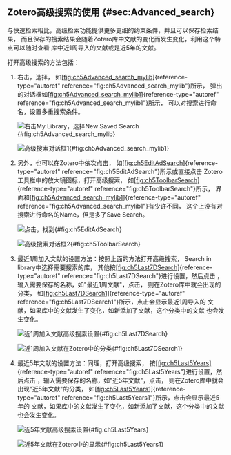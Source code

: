 ## Zotero高级搜索的使用 {#sec:Advanced_search}

与快速检索相比，高级检索功能提供更多更细的约束条件，并且可以保存检索结果， 而且保存的搜索结果会随着Zotero库中文献的变化而发生变化，利用这个特点可以随时查看 库中近1周导入的文献或是近5年的文献。

打开高级搜索的方法包括：

1.  右击，选择， 如[\[fig:ch5Advanced_search_mylib\]](#fig:ch5Advanced_search_mylib){reference-type="autoref" reference="fig:ch5Advanced_search_mylib"}所示， 弹出的对话框如[\[fig:ch5Advanced_search_mylib1\]](#fig:ch5Advanced_search_mylib1){reference-type="autoref" reference="fig:ch5Advanced_search_mylib1"}所示， 可以对搜索进行命名，设置多重搜索条件。

    ![右击My Library，选择New Saved Search](ch5Advanced_search_mylib){#fig:ch5Advanced_search_mylib}

    ![高级搜索对话框1](ch5Advanced_search_mylib1){#fig:ch5Advanced_search_mylib1}

2.  另外，也可以在Zotero中依次点击， 如[\[fig:ch5EditAdSearch\]](#fig:ch5EditAdSearch){reference-type="autoref" reference="fig:ch5EditAdSearch"}所示或直接点击 Zotero工具栏中的放大镜图标，打开高级搜索， 如[\[fig:ch5ToolbarSearch\]](#fig:ch5ToolbarSearch){reference-type="autoref" reference="fig:ch5ToolbarSearch"}所示， 界面和[\[fig:ch5Advanced_search_mylib1\]](#fig:ch5Advanced_search_mylib1){reference-type="autoref" reference="fig:ch5Advanced_search_mylib1"}有少许不同， 这个上没有对搜索进行命名的Name，但是多了Save Search。

    ![点击，找到](ch5EditAdSearch){#fig:ch5EditAdSearch}

    ![高级搜索对话框2](ch5ToolbarSearch){#fig:ch5ToolbarSearch}

3.  最近1周加入文献的设置方法：按照上面的方法打开高级搜索， Search in library中选择需要搜索的库， 其他按[\[fig:ch5Last7DSearch\]](#fig:ch5Last7DSearch){reference-type="autoref" reference="fig:ch5Last7DSearch"}进行设置，然后点击 ，输入需要保存的名称，如"最近1周文献"，点击， 则在Zotero库中就会出现的分类， 如[\[fig:ch5Last7DSearch1\]](#fig:ch5Last7DSearch1){reference-type="autoref" reference="fig:ch5Last7DSearch1"}所示，点击会显示最近1周导入的 文献，如果库中的文献发生了变化，如新添加了文献，这个分类中的文献 也会发生变化。

    ![近1周加入文献高级搜索设置](ch5Last7DSearch){#fig:ch5Last7DSearch}

    ![近1周加入文献在Zotero中的分类](ch5Last7DSearch1){#fig:ch5Last7DSearch1}

4.  最近5年文献的设置方法：同理，打开高级搜索， 按[\[fig:ch5Last5Years\]](#fig:ch5Last5Years){reference-type="autoref" reference="fig:ch5Last5Years"}进行设置，然后点击 ，输入需要保存的名称，如"近5年文献"，点击， 则在Zotero库中就会出现"近5年文献"的分类， 如[\[fig:ch5Last5Years1\]](#fig:ch5Last5Years1){reference-type="autoref" reference="fig:ch5Last5Years1"}所示，点击会显示最近5年的 文献，如果库中的文献发生了变化，如新添加了文献，这个分类中的文献 也会发生变化。

    ![近5年文献高级搜索设置](ch5Last5Years){#fig:ch5Last5Years}

    ![近5年文献在Zotero中的显示](ch5Last5Years1){#fig:ch5Last5Years1}

